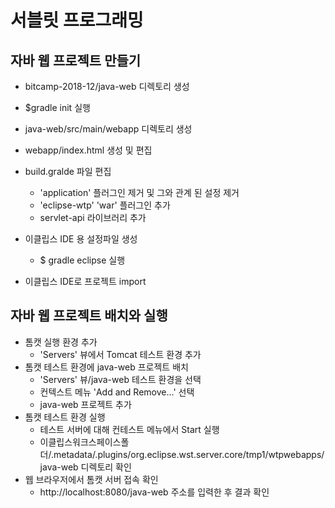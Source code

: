 # 서블릿 프로그래밍

## 자바 웹 프로젝트 만들기
- bitcamp-2018-12/java-web 디렉토리 생성
- $gradle init 실행

- java-web/src/main/webapp 디렉토리 생성
- webapp/index.html 생성 및 편집
- build.gralde 파일 편집
    - 'application' 플러그인 제거 및 그와 관계 된 설정 제거
    - 'eclipse-wtp' 'war' 플러그인 추가
    - servlet-api 라이브러리 추가
- 이클립스 IDE 용 설정파일 생성
    - $ gradle eclipse 실행
- 이클립스 IDE로 프로젝트 import

## 자바 웹 프로젝트 배치와 실행
 - 톰캣 실행 환경 추가
     - 'Servers' 뷰에서 Tomcat 테스트 환경 추가
 - 톰캣 테스트 환경에 java-web 프로젝트 배치
     - 'Servers' 뷰/java-web 테스트 환경을 선택
     - 컨텍스트 메뉴 'Add and Remove...' 선택
     - java-web 프로젝트 추가
 - 톰캣 테스트 환경 실행
     - 테스트 서버에 대해 컨테스트 메뉴에서 Start 실행
     - 이클립스워크스페이스폴더/.metadata/.plugins/org.eclipse.wst.server.core/tmp1/wtpwebapps/java-web 디렉토리 확인
 - 웹 브라우저에서 톰캣 서버 접속 확인
    - http://localhost:8080/java-web 주소를 입력한 후 결과 확인